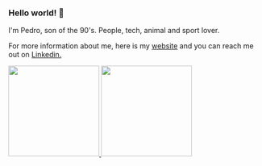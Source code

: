 
### Hello world! 👋

I'm Pedro, son of the 90's. People, tech, animal and sport lover.

For more information about me, here is my <a href="https://pedroalexandrevieira.github.io/">website</a> and you can reach me out on <a href="https://www.linkedin.com/in/pedroalexandrevieira/">Linkedin.</a>


<div>
<div>
<a href="https://github.com/pedroalexandrevieira">
<img height="180em" src="https://github-readme-stats.vercel.app/api?username=pedroalexandrevieira&show_icons=true&theme=dracula&include_all_commits=true&count_private=true"/>
<img height="180em" src="https://github-readme-stats.vercel.app/api/top-langs/?username=pedroalexandrevieira&layout=compact&langs_count=7&theme=dracula"/>

